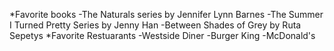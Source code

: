 *Favorite books
  -The Naturals series by Jennifer Lynn Barnes
  -The Summer I Turned Pretty Series by Jenny Han 
  -Between Shades of Grey by Ruta Sepetys
*Favorite Restuarants
  -Westside Diner
  -Burger King
  -McDonald's
